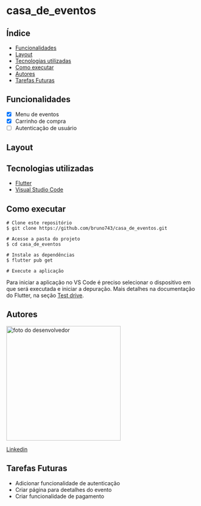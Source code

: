 # casa_de_eventos

## Índice

- <a href="#funcionalidades" >Funcionalidades</a>
- <a href="#layout">Layout</a>
- <a href="#tecnologias-utilizadas" >Tecnologias utilizadas</a>
- <a href="#como-executar">Como executar</a>
- <a href="#autores">Autores</a>
- <a href="#tarefas-futuras">Tarefas Futuras</a>

## Funcionalidades

- [x] Menu de eventos
- [x] Carrinho de compra
- [ ] Autenticação de usuário

## Layout


## Tecnologias utilizadas

- [Flutter](https://flutter.dev/)
- [Visual Studio Code](https://code.visualstudio.com/)

## Como executar

```
# Clone este repositório
$ git clone https://github.com/bruno743/casa_de_eventos.git

# Acesse a pasta do projeto
$ cd casa_de_eventos

# Instale as dependências
$ flutter pub get

# Execute a aplicação
```
Para iniciar a aplicação no VS Code é preciso selecionar o dispositivo em que será executada e iniciar a depuração. Mais detalhes na documentação do Flutter, na seção [Test drive](https://docs.flutter.dev/get-started/test-drive).

## Autores

<img style="width:300px" src="https://avatars.githubusercontent.com/u/57687873?v=4" alt="foto do desenvolvedor">

[Linkedin](https://www.linkedin.com/in/bruno-felipe-608a85219/)

## Tarefas Futuras

- Adicionar funcionalidade de autenticação
- Criar página para deetalhes do evento
- Criar funcionalidade de pagamento
